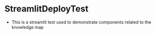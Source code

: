 # StreamlitDeployTest
- This is a streamlit test used to demonstrate components related to the knowledge map
